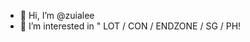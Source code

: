 - 👋 Hi, I’m @zuialee
- 👀 I’m interested in " LOT / CON / ENDZONE / SG / PH!



<!---
zuialee/zuialee is a ✨ special ✨ repository because its `README.md` (this file) appears on your GitHub profile.
You can click the Preview link to take a look at your changes.
--->
